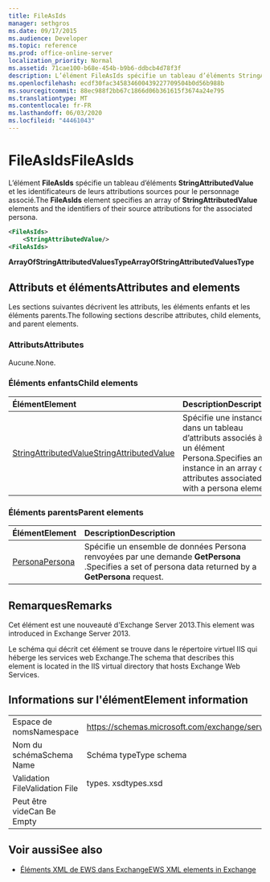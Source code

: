 ```yaml
---
title: FileAsIds
manager: sethgros
ms.date: 09/17/2015
ms.audience: Developer
ms.topic: reference
ms.prod: office-online-server
localization_priority: Normal
ms.assetid: 71cae100-b68e-454b-b9b6-ddbcb4d78f3f
description: L’élément FileAsIds spécifie un tableau d’éléments StringAttributedValue et les identificateurs de leurs attributions sources pour le personnage associé.
ms.openlocfilehash: ecdf30fac345834600439227709504b0d56b988b
ms.sourcegitcommit: 88ec988f2bb67c1866d06b361615f3674a24e795
ms.translationtype: MT
ms.contentlocale: fr-FR
ms.lasthandoff: 06/03/2020
ms.locfileid: "44461043"
---
```

# <a name="fileasids"></a><span data-ttu-id="4ac63-103">FileAsIds</span><span class="sxs-lookup"><span data-stu-id="4ac63-103">FileAsIds</span></span>

<span data-ttu-id="4ac63-104">L’élément **FileAsIds** spécifie un tableau d’éléments **StringAttributedValue** et les identificateurs de leurs attributions sources pour le personnage associé.</span><span class="sxs-lookup"><span data-stu-id="4ac63-104">The **FileAsIds** element specifies an array of **StringAttributedValue** elements and the identifiers of their source attributions for the associated persona.</span></span> 
  
```XML
<FileAsIds>
    <StringAttributedValue/>
<FileAsIds>
```

 <span data-ttu-id="4ac63-105">**ArrayOfStringAttributedValuesType**</span><span class="sxs-lookup"><span data-stu-id="4ac63-105">**ArrayOfStringAttributedValuesType**</span></span>
## <a name="attributes-and-elements"></a><span data-ttu-id="4ac63-106">Attributs et éléments</span><span class="sxs-lookup"><span data-stu-id="4ac63-106">Attributes and elements</span></span>

<span data-ttu-id="4ac63-107">Les sections suivantes décrivent les attributs, les éléments enfants et les éléments parents.</span><span class="sxs-lookup"><span data-stu-id="4ac63-107">The following sections describe attributes, child elements, and parent elements.</span></span>
  
### <a name="attributes"></a><span data-ttu-id="4ac63-108">Attributs</span><span class="sxs-lookup"><span data-stu-id="4ac63-108">Attributes</span></span>

<span data-ttu-id="4ac63-109">Aucune.</span><span class="sxs-lookup"><span data-stu-id="4ac63-109">None.</span></span>
  
### <a name="child-elements"></a><span data-ttu-id="4ac63-110">Éléments enfants</span><span class="sxs-lookup"><span data-stu-id="4ac63-110">Child elements</span></span>

|<span data-ttu-id="4ac63-111">**Élément**</span><span class="sxs-lookup"><span data-stu-id="4ac63-111">**Element**</span></span>|<span data-ttu-id="4ac63-112">**Description**</span><span class="sxs-lookup"><span data-stu-id="4ac63-112">**Description**</span></span>|
|:-----|:-----|
|[<span data-ttu-id="4ac63-113">StringAttributedValue</span><span class="sxs-lookup"><span data-stu-id="4ac63-113">StringAttributedValue</span></span>](stringattributedvalue.md) <br/> |<span data-ttu-id="4ac63-114">Spécifie une instance dans un tableau d’attributs associés à un élément Persona.</span><span class="sxs-lookup"><span data-stu-id="4ac63-114">Specifies an instance in an array of attributes associated with a persona element.</span></span>  <br/> |
   
### <a name="parent-elements"></a><span data-ttu-id="4ac63-115">Éléments parents</span><span class="sxs-lookup"><span data-stu-id="4ac63-115">Parent elements</span></span>

|<span data-ttu-id="4ac63-116">**Élément**</span><span class="sxs-lookup"><span data-stu-id="4ac63-116">**Element**</span></span>|<span data-ttu-id="4ac63-117">**Description**</span><span class="sxs-lookup"><span data-stu-id="4ac63-117">**Description**</span></span>|
|:-----|:-----|
|[<span data-ttu-id="4ac63-118">Persona</span><span class="sxs-lookup"><span data-stu-id="4ac63-118">Persona</span></span>](persona.md) <br/> |<span data-ttu-id="4ac63-119">Spécifie un ensemble de données Persona renvoyées par une demande **GetPersona** .</span><span class="sxs-lookup"><span data-stu-id="4ac63-119">Specifies a set of persona data returned by a **GetPersona** request.</span></span>  <br/> |
   
## <a name="remarks"></a><span data-ttu-id="4ac63-120">Remarques</span><span class="sxs-lookup"><span data-stu-id="4ac63-120">Remarks</span></span>

<span data-ttu-id="4ac63-121">Cet élément est une nouveauté d'Exchange Server 2013.</span><span class="sxs-lookup"><span data-stu-id="4ac63-121">This element was introduced in Exchange Server 2013.</span></span>
  
<span data-ttu-id="4ac63-122">Le schéma qui décrit cet élément se trouve dans le répertoire virtuel IIS qui héberge les services web Exchange.</span><span class="sxs-lookup"><span data-stu-id="4ac63-122">The schema that describes this element is located in the IIS virtual directory that hosts Exchange Web Services.</span></span>
  
## <a name="element-information"></a><span data-ttu-id="4ac63-123">Informations sur l'élément</span><span class="sxs-lookup"><span data-stu-id="4ac63-123">Element information</span></span>

|||
|:-----|:-----|
|<span data-ttu-id="4ac63-124">Espace de noms</span><span class="sxs-lookup"><span data-stu-id="4ac63-124">Namespace</span></span>  <br/> |https://schemas.microsoft.com/exchange/services/2006/types  <br/> |
|<span data-ttu-id="4ac63-125">Nom du schéma</span><span class="sxs-lookup"><span data-stu-id="4ac63-125">Schema Name</span></span>  <br/> |<span data-ttu-id="4ac63-126">Schéma type</span><span class="sxs-lookup"><span data-stu-id="4ac63-126">Type schema</span></span>  <br/> |
|<span data-ttu-id="4ac63-127">Validation File</span><span class="sxs-lookup"><span data-stu-id="4ac63-127">Validation File</span></span>  <br/> |<span data-ttu-id="4ac63-128">types. xsd</span><span class="sxs-lookup"><span data-stu-id="4ac63-128">types.xsd</span></span>  <br/> |
|<span data-ttu-id="4ac63-129">Peut être vide</span><span class="sxs-lookup"><span data-stu-id="4ac63-129">Can Be Empty</span></span>  <br/> ||
   
## <a name="see-also"></a><span data-ttu-id="4ac63-130">Voir aussi</span><span class="sxs-lookup"><span data-stu-id="4ac63-130">See also</span></span>



- [<span data-ttu-id="4ac63-131">Éléments XML de EWS dans Exchange</span><span class="sxs-lookup"><span data-stu-id="4ac63-131">EWS XML elements in Exchange</span></span>](ews-xml-elements-in-exchange.md)

